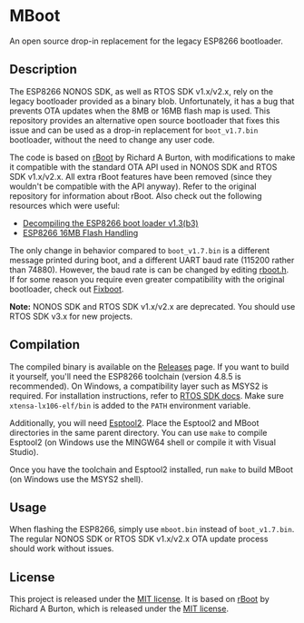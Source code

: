 # MBoot

An open source drop-in replacement for the legacy ESP8266 bootloader.

## Description

The ESP8266 NONOS SDK, as well as RTOS SDK v1.x/v2.x, rely on the legacy bootloader provided as a binary blob.
Unfortunately, it has a bug that prevents OTA updates when the 8MB or 16MB flash map is used. This repository provides
an alternative open source bootloader that fixes this issue and can be used as a drop-in replacement for `boot_v1.7.bin`
bootloader, without the need to change any user code.

The code is based on [rBoot](https://github.com/raburton/rboot) by Richard A Burton, with modifications to make it
compatible with the standard OTA API used in NONOS SDK and RTOS SDK v1.x/v2.x. All extra rBoot features have been
removed (since they wouldn't be compatible with the API anyway). Refer to the original repository for information about
rBoot. Also check out the following resources which were useful:

- [Decompiling the ESP8266 boot loader v1.3(b3)](
https://richard.burtons.org/2015/05/17/decompiling-the-esp8266-boot-loader-v1-3b3/)
- [ESP8266 16MB Flash Handling](
https://piers.rocks/esp8266/16mb/flash/eeprom/2016/10/14/esp8266-16mbyte-flash_handling.html)

The only change in behavior compared to `boot_v1.7.bin` is a different message printed during boot, and a different UART
baud rate (115200 rather than 74880). However, the baud rate is can be changed by editing [rboot.h](rboot.h). If for
some reason you require even greater compatibility with the original bootloader, check out
[Fixboot](https://github.com/mwasacz/fixboot).

**Note:** NONOS SDK and RTOS SDK v1.x/v2.x are deprecated. You should use RTOS SDK v3.x for new projects.

## Compilation

The compiled binary is available on the [Releases](https://github.com/mwasacz/mboot/releases) page. If you want to build
it yourself, you'll need the ESP8266 toolchain (version 4.8.5 is recommended). On Windows, a compatibility layer such as
MSYS2 is required. For installation instructions, refer to
[RTOS SDK docs](https://docs.espressif.com/projects/esp8266-rtos-sdk/en/latest/get-started/index.html#setup-toolchain).
Make sure `xtensa-lx106-elf/bin` is added to the `PATH` environment variable.

Additionally, you will need [Esptool2](https://github.com/raburton/esptool2). Place the Esptool2 and MBoot directories
in the same parent directory. You can use `make` to compile Esptool2 (on Windows use the MINGW64 shell or compile it
with Visual Studio).

Once you have the toolchain and Esptool2 installed, run `make` to build MBoot (on Windows use the MSYS2 shell).

## Usage

When flashing the ESP8266, simply use `mboot.bin` instead of `boot_v1.7.bin`. The regular NONOS SDK or RTOS SDK
v1.x/v2.x OTA update process should work without issues.

## License

This project is released under the [MIT license](LICENSE). It is based on [rBoot](https://github.com/raburton/rboot) by
Richard A Burton, which is released under the [MIT license](https://github.com/raburton/rboot/blob/master/license.txt).
